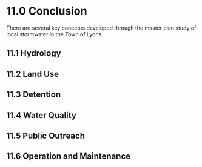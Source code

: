 11.0 Conclusion
===============

There are several key concepts developed through the master plan study
of local stormwater in the Town of Lyons.

11.1 Hydrology
--------------

11.2 Land Use
-------------

11.3 Detention
--------------

11.4 Water Quality
------------------

11.5 Public Outreach
--------------------

11.6 Operation and Maintenance
------------------------------
